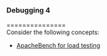 ### Debugging 4    
===============    
Consider the following concepts:    
* [ApacheBench for load testing](https://www.digitalocean.com/community/tutorials/how-to-use-apachebench-to-do-load-testing-on-an-ubuntu-13-10-vps)   

